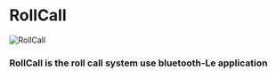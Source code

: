 # RollCall


![RollCall](http://i.imgur.com/m6W2IPv.png)

### RollCall is the roll call system use bluetooth-Le application
